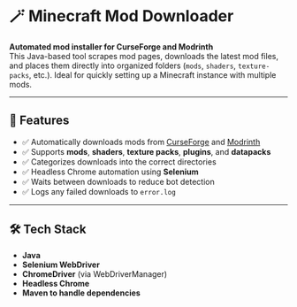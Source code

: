 # 🪄 Minecraft Mod Downloader

**Automated mod installer for CurseForge and Modrinth**  
This Java-based tool scrapes mod pages, downloads the latest mod files, and places them directly into organized folders (`mods`, `shaders`, `texture-packs`, etc.). Ideal for quickly setting up a Minecraft instance with multiple mods.

---

## 🚀 Features

- ✅ Automatically downloads mods from [CurseForge](https://www.curseforge.com) and [Modrinth](https://modrinth.com)  
- ✅ Supports **mods**, **shaders**, **texture packs**, **plugins**, and **datapacks**  
- ✅ Categorizes downloads into the correct directories  
- ✅ Headless Chrome automation using **Selenium**  
- ✅ Waits between downloads to reduce bot detection  
- ✅ Logs any failed downloads to `error.log`  

---

## 🛠️ Tech Stack

- **Java**
- **Selenium WebDriver**
- **ChromeDriver** (via WebDriverManager)
- **Headless Chrome**
- **Maven to handle dependencies**
